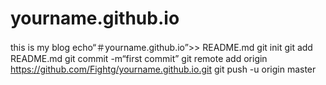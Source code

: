 # yourname.github.io
this is my blog
echo“＃yourname.github.io”>> README.md 
git init 
git add README.md 
git commit -m“first commit” 
git remote add origin https://github.com/Fightg/yourname.github.io.git
 git push -u origin master
